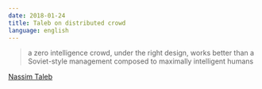 ```yaml
---
date: 2018-01-24
title: Taleb on distributed crowd
language: english
---
```


> a zero intelligence crowd, under the right design, works better than a
> Soviet-style management composed to maximally intelligent humans

[Nassim Taleb](https://medium.com/opacity/bitcoin-1537e616a074)
